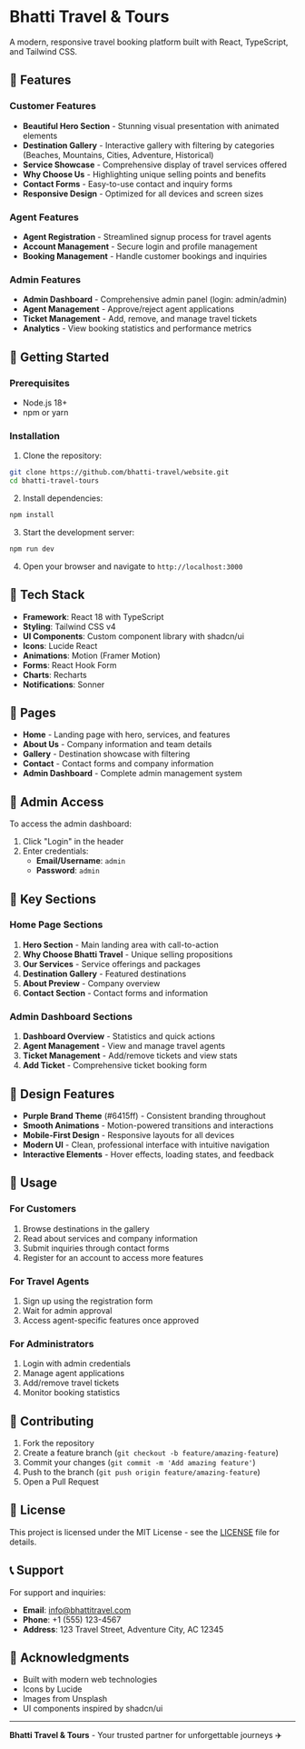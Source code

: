 # Bhatti Travel & Tours

A modern, responsive travel booking platform built with React, TypeScript, and Tailwind CSS.

## 🌟 Features

### Customer Features
- **Beautiful Hero Section** - Stunning visual presentation with animated elements
- **Destination Gallery** - Interactive gallery with filtering by categories (Beaches, Mountains, Cities, Adventure, Historical)
- **Service Showcase** - Comprehensive display of travel services offered
- **Why Choose Us** - Highlighting unique selling points and benefits
- **Contact Forms** - Easy-to-use contact and inquiry forms
- **Responsive Design** - Optimized for all devices and screen sizes

### Agent Features
- **Agent Registration** - Streamlined signup process for travel agents
- **Account Management** - Secure login and profile management
- **Booking Management** - Handle customer bookings and inquiries

### Admin Features
- **Admin Dashboard** - Comprehensive admin panel (login: admin/admin)
- **Agent Management** - Approve/reject agent applications
- **Ticket Management** - Add, remove, and manage travel tickets
- **Analytics** - View booking statistics and performance metrics

## 🚀 Getting Started

### Prerequisites
- Node.js 18+ 
- npm or yarn

### Installation

1. Clone the repository:
```bash
git clone https://github.com/bhatti-travel/website.git
cd bhatti-travel-tours
```

2. Install dependencies:
```bash
npm install
```

3. Start the development server:
```bash
npm run dev
```

4. Open your browser and navigate to `http://localhost:3000`

## 🎨 Tech Stack

- **Framework**: React 18 with TypeScript
- **Styling**: Tailwind CSS v4
- **UI Components**: Custom component library with shadcn/ui
- **Icons**: Lucide React
- **Animations**: Motion (Framer Motion)
- **Forms**: React Hook Form
- **Charts**: Recharts
- **Notifications**: Sonner

## 📱 Pages

- **Home** - Landing page with hero, services, and features
- **About Us** - Company information and team details
- **Gallery** - Destination showcase with filtering
- **Contact** - Contact forms and company information
- **Admin Dashboard** - Complete admin management system

## 🔐 Admin Access

To access the admin dashboard:
1. Click "Login" in the header
2. Enter credentials:
   - **Email/Username**: `admin`
   - **Password**: `admin`

## 🎯 Key Sections

### Home Page Sections
1. **Hero Section** - Main landing area with call-to-action
2. **Why Choose Bhatti Travel** - Unique selling propositions
3. **Our Services** - Service offerings and packages
4. **Destination Gallery** - Featured destinations
5. **About Preview** - Company overview
6. **Contact Section** - Contact forms and information

### Admin Dashboard Sections
1. **Dashboard Overview** - Statistics and quick actions
2. **Agent Management** - View and manage travel agents
3. **Ticket Management** - Add/remove tickets and view stats
4. **Add Ticket** - Comprehensive ticket booking form

## 🌈 Design Features

- **Purple Brand Theme** (#6415ff) - Consistent branding throughout
- **Smooth Animations** - Motion-powered transitions and interactions
- **Mobile-First Design** - Responsive layouts for all devices
- **Modern UI** - Clean, professional interface with intuitive navigation
- **Interactive Elements** - Hover effects, loading states, and feedback

## 📝 Usage

### For Customers
1. Browse destinations in the gallery
2. Read about services and company information
3. Submit inquiries through contact forms
4. Register for an account to access more features

### For Travel Agents
1. Sign up using the registration form
2. Wait for admin approval
3. Access agent-specific features once approved

### For Administrators
1. Login with admin credentials
2. Manage agent applications
3. Add/remove travel tickets
4. Monitor booking statistics

## 🤝 Contributing

1. Fork the repository
2. Create a feature branch (`git checkout -b feature/amazing-feature`)
3. Commit your changes (`git commit -m 'Add amazing feature'`)
4. Push to the branch (`git push origin feature/amazing-feature`)
5. Open a Pull Request

## 📄 License

This project is licensed under the MIT License - see the [LICENSE](LICENSE) file for details.

## 📞 Support

For support and inquiries:
- **Email**: info@bhattitravel.com
- **Phone**: +1 (555) 123-4567
- **Address**: 123 Travel Street, Adventure City, AC 12345

## 🙏 Acknowledgments

- Built with modern web technologies
- Icons by Lucide
- Images from Unsplash
- UI components inspired by shadcn/ui

---

**Bhatti Travel & Tours** - Your trusted partner for unforgettable journeys ✈️